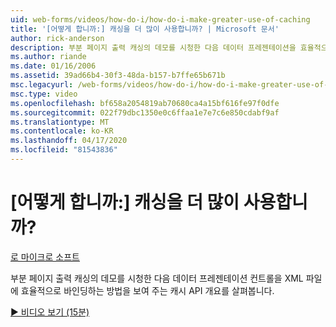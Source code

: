 ```yaml
---
uid: web-forms/videos/how-do-i/how-do-i-make-greater-use-of-caching
title: '[어떻게 합니까:] 캐싱을 더 많이 사용합니까? | Microsoft 문서'
author: rick-anderson
description: 부분 페이지 출력 캐싱의 데모를 시청한 다음 데이터 프레젠테이션을 효율적으로 바인딩하는 방법을 보여 주는 캐시 API 개요를 살펴봅니다...
ms.author: riande
ms.date: 01/16/2006
ms.assetid: 39ad66b4-30f3-48da-b157-b7ffe65b671b
msc.legacyurl: /web-forms/videos/how-do-i/how-do-i-make-greater-use-of-caching
msc.type: video
ms.openlocfilehash: bf658a2054819ab70680ca4a15bf616fe97f0dfe
ms.sourcegitcommit: 022f79dbc1350e0c6ffaa1e7e7c6e850cdabf9af
ms.translationtype: MT
ms.contentlocale: ko-KR
ms.lasthandoff: 04/17/2020
ms.locfileid: "81543836"
---
```

# <a name="how-do-i-make-greater-use-of-caching"></a>[어떻게 합니까:] 캐싱을 더 많이 사용합니까?

[로 마이크로 소프트](https://github.com/microsoft)

부분 페이지 출력 캐싱의 데모를 시청한 다음 데이터 프레젠테이션 컨트롤을 XML 파일에 효율적으로 바인딩하는 방법을 보여 주는 캐시 API 개요를 살펴봅니다.

[&#9654; 비디오 보기 (15분)](https://channel9.msdn.com/Blogs/ASP-NET-Site-Videos/how-do-i-make-greater-use-of-caching)
